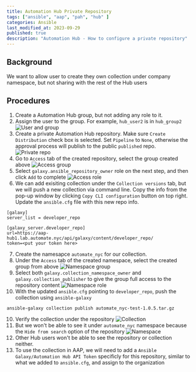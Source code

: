 ```yaml
---
title: Automation Hub Private Repository
tags: ["ansible", "aap", "pah", "hub" ]
categories: Ansible
last_modified_at: 2023-09-29
published: true
description: "Automation Hub - How to configure a private repository"
---
```


Background
----------
We want to allow user to create they own collection under company namespace, but not sharing with the rest of the Hub users

Procedures
----------
1. Create a Automation Hub group, but not adding any role to it.
2. Assign the user to the group.  For example, `hub_user2` is in `hub_group2`
![User and group](/assets/images/2023/2023-10-27-hub-user-group.png)
3. Create a private Automation Hub repository.  Make sure `Create Distribution` check box is selected.  Set `Pipeline` to `None`, otherwise the approval process will publish to the public `published` repo. ![Private repo](/assets/images/2023/2023-10-27-private-repository.png) 
4. Go to `Access` tab of the created repository, select the group created above ![Access group](/assets/images/2023/2023-10-27-private-repository-access-group.png)
5. Select `galaxy.ansible_repository_owner` role on the next step, and then click `Add` to complete ![Access role](/assets/images/2023/2023-10-27-private-repository-access-role.png)
6. We can add exisiting collection under the `Collection versions` tab, but we will push a new collection via command line.  Copy the info from the pop-up window by clicking `Copy CLI configuration` button on top right.  Update the `ansible.cfg` file with this new repo info.
```
[galaxy]
server_list = developer_repo

[galaxy_server.developer_repo]
url=https://aap-hub1.lab.automate.nyc/api/galaxy/content/developer_repo/
token=<put your token here>
```
7. Create the namesapce `automate_nyc` for our collection.
8. Under the `Access` tab of the created namespace, select the created group from above ![Namespace group](/assets/images/2023/2023-10-27-private-repository-namespace-group.png)
9. Select both `galaxy.collection_namespace_owner` and `galaxy.collection_publisher` to give the group full access to the repository content ![Namespace role](/assets/images/2023/2023-10-27-private-repository-namespace-role.png)
9. With the updated `ansible.cfg` pointing to `developer_repo`, push the collection using `ansible-galaxy`
```
ansible-galaxy collection publish automate_nyc-test-1.0.5.tar.gz
```
10. Verify the collection under the repository ![Collection](/assets/images/2023/2023-10-27-private-repository-collection.png)
11. But we won't be able to see it under `automate_nyc` namespace because the `Hide from search` option of the repository ![Namespace](/assets/images/2023/2023-10-27-private-repository-collection-namepace.png)
12. Other Hub users won't be able to see the repository or collection neither.
13. To use the collection in AAP, we will need to add a `Ansible Galaxy/Automation Hub API Token` specificly for this repository, similar to what we added to `ansible.cfg`, and assign to the organization